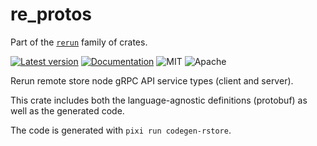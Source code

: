 # re_protos

Part of the [`rerun`](https://github.com/rerun-io/rerun) family of crates.

[![Latest version](https://img.shields.io/crates/v/re_protos.svg)](https://crates.io/crates/re_protos?speculative-link)
[![Documentation](https://docs.rs/re_protos/badge.svg)](https://docs.rs/re_protos?speculative-link)
![MIT](https://img.shields.io/badge/license-MIT-blue.svg)
![Apache](https://img.shields.io/badge/license-Apache-blue.svg)

Rerun remote store node gRPC API service types (client and server).

This crate includes both the language-agnostic definitions (protobuf) as well as the generated code.

The code is generated with `pixi run codegen-rstore`.
